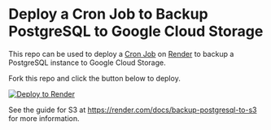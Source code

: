 # Deploy a Cron Job to Backup PostgreSQL to Google Cloud Storage

This repo can be used to deploy a [Cron Job](https://render.com/docs/cronjobs) on [Render](https://render.com) to backup a PostgreSQL instance to Google Cloud Storage.

Fork this repo and click the button below to deploy.

[![Deploy to Render](https://render.com/images/deploy-to-render-button.svg)](https://render.com/deploy)

See the guide for S3 at https://render.com/docs/backup-postgresql-to-s3 for more information.


